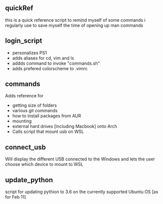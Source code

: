 ## quickRef  
this is a quick reference script to remind myself of some commands i regularly use to save myself the time of opening up man commands  
  
## login_script
 * personalizes PS1
 * adds aliases for cd, vim and ls
 * addds command to invoke "commands.sh"
 * adds prefered colorscheme to .vimrc

## commands  
Adds reference for
 * getting size of folders
 * various git commands
 * how to install packages from AUR
 * mounting 
 * external hard drives [including Macbook] onto Arch  
 * Calls script that mount usb on WSL
  
## connect_usb  
Will display the different USB connected to the Windows and lets the user choose which device to mount to WSL

## update_python
script for updating pythion to 3.6 on the currently supported Ubuntu OS [as for Feb 11]